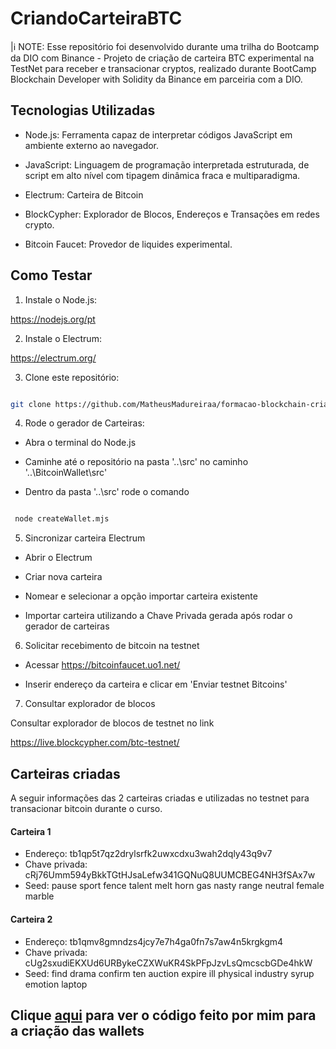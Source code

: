 # CriandoCarteiraBTC
<p align="center>
  <img src="assets/Bitcoin_logo.webp" alt="Bitcoin Wallet" width="700">  
</p>
|ℹ️ NOTE: Esse repositório foi desenvolvido durante uma trilha do Bootcamp da DIO com  Binance
- Projeto de criação de carteira BTC experimental na TestNet para receber e transacionar cryptos, realizado durante BootCamp Blockchain Developer with Solidity da Binance em parceiria com a DIO.



## Tecnologias Utilizadas

- Node.js: Ferramenta capaz de interpretar códigos JavaScript em ambiente externo ao navegador.

- JavaScript: Linguagem de programação interpretada estruturada, de script em alto nível com tipagem dinâmica fraca e multiparadigma.

- Electrum: Carteira de Bitcoin

- BlockCypher: Explorador de Blocos, Endereços e Transações em redes crypto.

- Bitcoin Faucet: Provedor de liquides experimental.



## Como Testar

1. Instale o Node.js:

  https://nodejs.org/pt


2. Instale o Electrum:

  https://electrum.org/

3. Clone este repositório:

```bash

git clone https://github.com/MatheusMadureiraa/formacao-blockchain-criando-wallet.git

```

4. Rode o gerador de Carteiras:

- Abra o terminal do Node.js

- Caminhe até o repositório na pasta '..\src' no caminho '..\BitcoinWallet\src'

- Dentro da pasta '..\src' rode o comando

 ```bash

  node createWallet.mjs

 ```

5. Sincronizar carteira Electrum

- Abrir o Electrum

- Criar nova carteira

- Nomear e selecionar a opção importar carteira existente

- Importar carteira utilizando a Chave Privada gerada após rodar o gerador de carteiras

6. Solicitar recebimento de bitcoin na testnet

- Acessar https://bitcoinfaucet.uo1.net/

- Inserir endereço da carteira e clicar em 'Enviar testnet Bitcoins'


7. Consultar explorador de blocos

Consultar explorador de blocos de testnet no link

https://live.blockcypher.com/btc-testnet/


## Carteiras criadas

A seguir informações das 2 carteiras criadas e utilizadas no testnet para transacionar bitcoin durante o curso.

#### **Carteira 1**

- Endereço: tb1qp5t7qz2drylsrfk2uwxcdxu3wah2dqly43q9v7
- Chave privada: cRj76Umm594yBkkTGtHJsaLefw341GQNuQ8UUMCBEG4NH3fSAx7w
- Seed: pause sport fence talent melt horn gas nasty range neutral female marble



#### **Carteira 2**

- Endereço: tb1qmv8gmndzs4jcy7e7h4ga0fn7s7aw4n5krgkgm4
- Chave privada: cUg2sxudiEKXUd6URBykeCZXWuKR4SkPFpJzvLsQmcscbGDe4hkW
- Seed: find drama confirm ten auction expire ill physical industry syrup emotion laptop

## Clique [aqui]() para ver o código feito por mim para a criação das wallets
